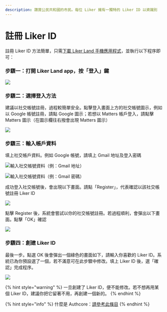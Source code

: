 ```yaml
---
description: 讚賞公民共和國的市民。每位 Liker 擁有一獨特的 Liker ID 以資識別
---
```


# 註冊 Liker ID

註冊 Liker ID 方法簡單，只需[下載 Liker Land 手機應用程式](https://like.co/in/getapp)，並執行以下程序即可：

### 步驟一：打開 Liker Land app，按「登入」鍵

![](../../.gitbook/assets/img_2333.PNG)

### 步驟二：選擇登入方法

建議以社交帳號註冊，過程較簡單安全。點擊登入畫面上方的社交帳號圖示，例如以 Google 帳號註冊，請點 Google 圖示；若想以 Matters 帳戶登入，請點擊 Matters 圖示（在圖示欄往右撥會出現 Matters 圖示）

![](../../.gitbook/assets/img_2334.PNG)

### 步驟三：輸入帳戶資料

填上社交帳戶資料。例如 Google 帳號，請填上 Gmail 地址及登入密碼

![&#x8F38;&#x5165;&#x793E;&#x4EA4;&#x5E33;&#x865F;&#x8CC7;&#x6599;&#xFF08;&#x4F8B;&#xFF1A;Gmail &#x5730;&#x5740;&#xFF09;](../../.gitbook/assets/img_2338.PNG)

![&#x8F38;&#x5165;&#x793E;&#x4EA4;&#x5E33;&#x865F;&#x8CC7;&#x6599;&#xFF08;&#x4F8B;&#xFF1A;Gmail &#x5BC6;&#x78BC;&#xFF09;](../../.gitbook/assets/img_2339.PNG)

成功登入社交帳號後，會出現以下畫面。請點「Register」，代表確認以該社交帳號註冊 Liker ID

![](../../.gitbook/assets/img_2340.PNG)

點擊 Register 後，系統會嘗試以你的社交帳號註冊。若過程順利，會彈出以下畫面。點擊「OK」確認

![](../../.gitbook/assets/img_2341%20%282%29.PNG)

### 步驟四：創建 Liker ID

最後一步。點選 OK 後會彈出一個綠色的畫面如下，請輸入你喜歡的 Liker ID。系統已為你預設選了一個，若不滿意可在此步驟中修改。填上 Liker ID 後，選「確認」完成程序。

![](../../.gitbook/assets/img_2342.PNG)

{% hint style="warning" %}
一旦創建了 Liker ID，便不能修改。若不想再用某個 Liker ID，建議你把它留著不用，再創建一個新的。
{% endhint %}

{% hint style="info" %}
什麼是 Authcore：[請參考此條目](https://docs.like.co/v/zh/user-guide/faq/what-is-authcore)
{% endhint %}

